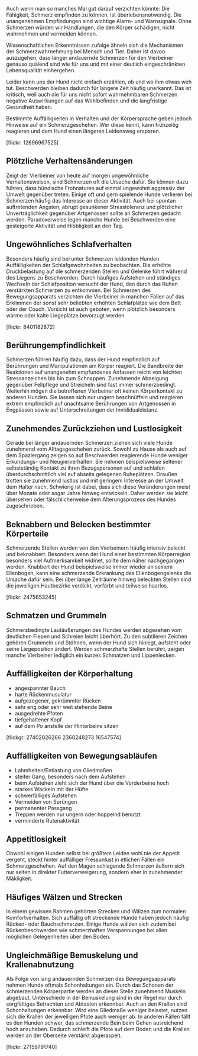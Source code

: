 Auch wenn man so manches Mal gut darauf verzichten könnte: Die Fähigkeit, Schmerz empfinden zu können, ist überlebensnotwendig. Die unangenehmen Empfindungen sind wichtige Alarm- und Warnsignale. Ohne Schmerzen würden wir Handlungen, die den Körper schädigen, nicht wahrnehmen und vermeiden können.   

Wissenschaftlichen Erkenntnissen zufolge ähneln sich die Mechanismen der Schmerzwahrnehmung bei Mensch und Tier. Daher ist davon auszugehen, dass länger andauernde Schmerzen für den Vierbeiner genauso quälend sind wie für uns und mit einer deutlich eingeschränkten Lebensqualität einhergehen.

Leider kann uns der Hund nicht einfach erzählen, ob und wo ihm etwas weh tut.
Beschwerden bleiben dadurch für längere Zeit häufig unerkannt. Das ist kritisch, weil auch die für uns nicht sofort wahrnehmbaren Schmerzen negative Auswirkungen auf das Wohlbefinden und die langfristige Gesundheit haben. 

Bestimmte Auffälligkeiten in Verhalten und der Körpersprache geben jedoch Hinweise auf ein Schmerzgeschehen. Wer diese kennt, kann frühzeitig reagieren und dem Hund einen längeren Leidensweg ersparen. 

[flickr: 12696967525] 


## Plötzliche Verhaltensänderungen

Zeigt der Vierbeiner von heute auf morgen ungewöhnliche Verhaltensweisen, sind Schmerzen oft die Ursache dafür. Sie können dazu führen, dass hündische Frohnaturen auf einmal ungewohnt aggressiv der Umwelt gegenüber treten. Einige oft und gern spielende Hunde verlieren bei Schmerzen häufig das Interesse an dieser Aktivität. Auch bei spontan auftretenden Ängsten, abrupt gesunkener Stresstoleranz und plötzlicher Unverträglichkeit gegenüber Artgenossen sollte an Schmerzen gedacht werden. Paradoxerweise legen manche Hunde bei Beschwerden eine gesteigerte Aktivität und Hibbligkeit an den Tag.

## Ungewöhnliches Schlafverhalten

Besonders häufig sind bei unter Schmerzen leidenden Hunden Auffälligkeiten der Schlafgewohnheiten zu beobachten. Die erhöhte Druckbelastung auf die schmerzenden Stellen und Gelenke führt während des Liegens zu Beschwerden. Durch häufiges Aufstehen und ständiges Wechseln der Schlafposition versucht der Hund, den durch das Ruhen verstärkten Schmerzen zu entkommen. Bei Schmerzen des Bewegungsapparats verzichten die Vierbeiner in manchen Fällen auf das Erklimmen der sonst sehr beliebten erhöhten Schlafplätze wie dem Bett oder der Couch. Vorsicht ist auch geboten, wenn plötzlich besonders warme oder kalte Liegeplätze bevorzugt werden 

[flickr: 8401182872]

## Berührungempfindlichkeit

Schmerzen führen häufig dazu, dass der Hund empfindlich auf Berührungen und Manipulationen am Körper reagiert. Die Bandbreite der Reaktionen auf unangenehm empfundenes Anfassen reicht von leichten Stressanzeichen bis hin zum Schnappen. Zunehmende Abneigung gegenüber Fellpflege und Streicheln sind fast immer schmerzbedingt. Weiterhin mögen die betroffenen Vierbeiner oft keinen Körperkontakt zu anderen Hunden. Sie lassen sich nur ungern beschnüffeln und reagieren extrem empfindlich auf unachtsame Berührungen von Artgenossen in Engpässen sowie auf Unterschreitungen der Invididualdistanz.  


## Zunehmendes Zurückziehen und Lustlosigkeit

Gerade bei länger andauernden Schmerzen ziehen sich viele Hunde zunehmend vom Alltagsgeschehen zurück. Sowohl zu Hause als auch auf dem Spaziergang zeigen so auf Beschwerden reagierende Hunde weniger Erkundungs- und Neugierverhalten. Sie nehmen beispielsweise seltener selbstständig Kontakt zu ihren Bezugspersonen auf und schlafen überdurchschnittlich viel auf abseits gelegenen Ruheplätzen. Draußen trotten sie zunehmend lustlos und mit geringem Interesse an der Umwelt dem Halter nach. 
Schwierig ist dabei, dass sich diese Veränderungen meist über Monate oder sogar Jahre hinweg entwickeln. Daher werden sie leicht übersehen oder fälschlicherweise dem Alterungsprozess des Hundes zugeschrieben.


## Beknabbern und Belecken bestimmter Körperteile

Schmerzende Stellen werden von den Vierbeinern häufig intensiv beleckt und beknabbert. Besonders wenn der Hund einer bestimmten Körperregion besonders viel Aufmerksamkeit widmet, sollte dem näher nachgegangen werden. Knabbert der Hund beispielsweise immer wieder an seinem Ellenbogen, kann eine schmerzende Erkrankung des Ellenbogengelenks die Ursache dafür sein. Bei über lange Zeiträume hinweg beleckten Stellen sind die jeweiligen Hautbezirke verdickt, verfärbt und teilweise haarlos.

[flickr: 2475653245]  


## Schmatzen und Grummeln
 
Schmerzbedingte Lautäußerungen des Hundes werden abgesehen vom deutlichen Fiepen und Schreien leicht überhört. Zu den subtileren Zeichen gehören Grummeln und Stöhnen, wenn der Hund sich hinlegt, aufsteht oder seine Liegeposition ändert. Werden schmerzhafte Stellen berührt, zeigen manche Vierbeiner lediglich ein kurzes Schmatzen und Lippenlecken.




## Auffälligkeiten der Körperhaltung


- angespannter Bauch
- harte Rückenmusulatur
- aufgezogener, gekrümmter Rücken
- sehr eng oder sehr weit stehende Beine
- ausgedrehte Pfoten 
- tiefgehaltener Kopf
- auf dem Po anstelle der Hinterbeine sitzen

[flickgr: 27402026266 2360248273 16547574]

## Auffälligkeiten von Bewegungsabläufen


- Lahmheiten/Entlastung von Gliedmaßen
- steifer Gang, besonders nach dem Aufstehen
- beim Aufstehen zieht sich der Hund über die Vorderbeine hoch
- starkes Wackeln mit der Hüfte
- schwerfälliges Aufstehen
- Vermeiden von Sprüngen
- permanenter Passgang
- Treppen werden nur ungern oder hoppelnd benutzt
- verminderte Rutenaktivität

## Appetitlosigkeit

Obwohl einigen Hunden selbst bei größtem Leiden wohl nie der Appetit vergeht, steckt hinter auffälliger Fressunlust in etlichen Fällen ein Schmerzgeschehen. Auf den Magen schlagende Schmerzen äußern sich nur selten in direkter Futterverweigerung, sondern eher in zunehmender Mäkligkeit. 

## Häufiges Wälzen und Strecken

In einem gewissen Rahmen gehörten Strecken und Wälzen zum normalen Komfortverhalten. Sich auffällig oft streckende Hunde haben jedoch häufig Rücken- oder Bauchschmerzen. Einige Hunde wälzen sich zudem bei Rückenbeschwerden wie schmerzhaften Verspannungen bei allen möglichen Gelegenheiten über den Boden.

## Ungleichmäßige Bemuskelung und Krallenabnutzung

Als Folge von lang andauernden Schmerzen des Bewegungsapparats nehmen Hunde oftmals Schonhaltungen ein. Durch das Schonen der schmerzenden Körperpartie werden an dieser Stelle zunehmend Muskeln abgebaut. Unterschiede in der Bemuskelung sind in der Regel nur durch sorgfältiges Betrachten und Abtasten erkennbar. Auch an den Krallen sind Schonhaltungen erkennbar. Wird eine Gliedmaße weniger belastet, nutzen sich die Krallen der jeweiligen Pfote auch weniger ab. In anderen Fällen fällt es den Hunden schwer, das schmerzende Bein beim Gehen ausreichend hoch anzuheben. Dadurch schleift die Pfote auf dem Boden und die Krallen werden an der Oberseite verstärkt abgeraspelt.

[flickr: 27159791740]

